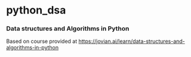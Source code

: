 # python_dsa

### Data structures and Algorithms in Python
Based on course provided at https://jovian.ai/learn/data-structures-and-algorithms-in-python
